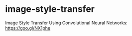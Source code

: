 # image-style-transfer
Image Style Transfer Using Convolutional Neural Networks: https://goo.gl/NX1phe
